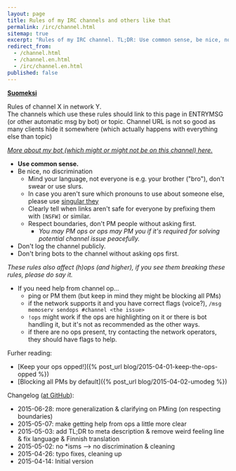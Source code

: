```yaml
---
layout: page
title: Rules of my IRC channels and others like that
permalink: /irc/channel.html
sitemap: true
excerpt: "Rules of my IRC channel. TL;DR: Use common sense, be nice, no discrimination, no public logging, don't bring bots without permission. Thanks ♥"
redirect_from:
  - /channel.html
  - /channel.en.html
  - /irc/channel.en.html
published: false
---
```


**[Suomeksi](channel.fi.html)**

Rules of channel X in network Y.<br/>The channels which use these rules
should link to this page in ENTRYMSG (or other automatic msg by bot) or
topic. Channel URL is not so good as many clients hide it somewhere (which
actually happens with everything else than topic)

_[More about my bot (which might or might not be on this channel) here.](bot.html)_

- **Use common sense.**
- Be nice, no discrimination
  - Mind your language, not everyone is e.g. your brother ("bro"), don't
    swear or use slurs.
  - In case you aren't sure which pronouns to use about someone else,
    please use [singular they](https://en.wikipedia.org/wiki/Singular_they)
  - Clearly tell when links aren't safe for everyone by prefixing them
    with `[NSFW]` or similar.
  - Respect boundaries, don't PM people without asking first.
    - _You may PM ops or ops may PM you if it's required for solving
      potential channel issue peacefully._
- Don't log the channel publicly.
- Don't bring bots to the channel without asking ops first.

_These rules also affect (h)ops (and higher), if you see them breaking
these rules, please do say it._

- If you need help from channel op...
  - ping or PM them (but keep in mind they might be blocking all PMs)
  - if the network supports it and you have correct flags (voice?),
    `/msg memoserv sendops #channel <the issue>`
  - `!ops` might work if the ops are highlighting on it or there is bot
    handling it, but it's not as recommended as the other ways.
  - if there are no ops present, try contacting the network operators,
    they should have flags to help.

Furher reading:

- [Keep your ops opped!]({% post_url blog/2015-04-01-keep-the-ops-opped %})
- [Blocking all PMs by default]({% post_url blog/2015-04-02-umodeg %})

Changelog ([at GitHub](https://github.com/Mikaela/mikaela.github.io/commits/master/pages/channel.markdown)):

- 2015-06-28: more generalization & clarifying on PMing (on respecting
  boundaries)
- 2015-05-07: make getting help from ops a little more clear
- 2015-05-03: add TL;DR to meta description & remove weird feeling line &
  fix language & Finnish translation
- 2015-05-02: no \*isms --> no discrimination & cleaning
- 2015-04-26: typo fixes, cleaning up
- 2015-04-14: Initial version
